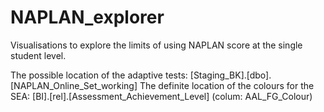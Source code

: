 # NAPLAN_explorer
Visualisations to explore the limits of using NAPLAN score at the single student level.

The possible location of the adaptive tests: [Staging_BK].[dbo].[NAPLAN_Online_Set_working]
The definite location of the colours for the SEA: [BI].[rel].[Assessment_Achievement_Level] (colum: AAL_FG_Colour)
